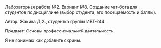 Лабораторная работа №2. Вариант №8. Создание чат-бота для студентов по дисциплине (выбор студента, его посещаемость и баллы).

Автор: Жакина Д.Х., студентка группы ИВТ-244.

Предмет: Основы профессиональной деятельности.

Я не понимаю как добавить скрины.
